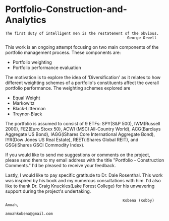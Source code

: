 # Portfolio-Construction-and-Analytics
    The first duty of intelligent men is the restatement of the obvious.         
                                                        - George Orwell
                                                        
 This work is an ongoing attempt focusing on two main components of the portfolio management process. These components are:
   - Portfolio weighting
   - Portfolio performance evaluation
   
 The motivation is to explore the idea of 'Diversification' as it relates to how different weighting schemes of a portfolio's constituents affect the overall portfolio performance. The weighting schemes explored are
   - Equal Weight
   - Markowitz
   - Black-Litterman
   - Treynor-Black
   
 The portfolio is assumed to consist of 9 ETFs: SPY(S&P 500), IWM(Russell 2000), FEZ(Euro Stoxx 50), ACWI (MSCI All-Country World), ACG(Barclays Aggregate US Bond), IAGG(iShares Core  International Aggregate Bond), IYR(Dow Jones US Real Estate), REET(iShares Global REIT), and GSG(iShares GSCI Commodity Index).
    
 If you would like to send me suggestions or comments on the project, please send them to my email address with the title "Portfolio - Construction Comments." I'd be pleased to receive your feedback. 
 
 Lastly, I would like to pay specific gratitude to Dr. Dale Rosenthal. This work was inspired by his book and my numerous consultations with him. I'd also like to thank Dr. Craig Knuckles(Lake Forest College) for his unwavering support during the project's undertaking.
 
 
                                                        Kobena (Kobby) Amoah,
                                                        amoahkobena@gmail.com

